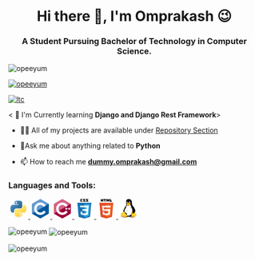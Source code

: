 <!--
**opeeyum/opeeyum** is a ✨ _special_ ✨ repository because its `README.md` (this file) appears on your GitHub profile.

Here are some ideas to get you started:

- 🔭 I’m currently working on ...
- 🌱 I’m currently learning ...
- 👯 I’m looking to collaborate on ...
- 🤔 I’m looking for help with ...
- 💬 Ask me about ...
- 📫 How to reach me: ...
- 😄 Pronouns: ...
- ⚡ Fun fact: ...
-->
<h1 align="center">Hi there 👋, I'm Omprakash 😉 </h1>
<h3 align="center">A Student Pursuing Bachelor of Technology in Computer Science.</h3>

<p align="left"> 
 <img src="https://komarev.com/ghpvc/?username=opeeyum&label=Profile%20views&color=0e75b6&style=flat" alt="opeeyum" /> 
</p>

<p align="left"> 
 <a href="https://github.com/ryo-ma/github-profile-trophy">
  <img src="https://github-profile-trophy.vercel.app/?username=opeeyum" alt="opeeyum" />
 </a> 
</p >

<p align="left"> 
 <a href="https://www.instagram.com/learning_too_code/" target="blank">
  <img src="https://img.shields.io/twitter/follow/opee_yum?logo=twitter&style=for-the-badge" alt="ltc" />
 </a> </p -->

< 🌱 I'm Currently learning **Django and Django Rest Framework**>

- 👨‍💻 All of my projects are available under [Repository Section](https://github.com/opeeyum?tab=repositories)

- 💬Ask me about anything related to **Python**

- 📫 How to reach me **dummy.omprakash@gmail.com**


<!--h3 align="left">Connect with me:</h3>
<p align="left">
<!--a href="https://twitter.com/opee_yum" target="blank"><img align="center" src="https://raw.githubusercontent.com/opeeyum/github-profile-readme-generator/master/src/images/icons/Social/twitter.svg" alt="opeeyum" height="30" width="40" /></a>
<a href="https://linkedin.com/in/linkedin.com/in/opeeyum" target="blank"><img align="center" src="https://raw.githubusercontent.com/rahuldkjain/github-profile-readme-generator/master/src/images/icons/Social/linked-in-alt.svg" alt="linkedin.com/in/opeeyum" height="30" width="40" /></a>
<!--a href="https://instagram.com/_.vicky_joshi._" target="blank"><img align="center" src="https://raw.githubusercontent.com/rahuldkjain/github-profile-readme-generator/master/src/images/icons/Social/instagram.svg" alt="_.vicky_joshi._" height="30" width="40" /></!--a>
 <a href="https://www.codechef.com/users/knockcat_1" target="blank"><img align="center" src="https://cdn.jsdelivr.net/npm/simple-icons@3.1.0/icons/codechef.svg" alt="knockcat_1" height="30" width="40" /></a>
 <a href="https://www.hackerrank.com/knockcat" target="blank"><img align="center" src="https://raw.githubusercontent.com/rahuldkjain/github-profile-readme-generator/master/src/images/icons/Social/hackerrank.svg" alt="knockcat" height="30" width="40" /></a>
<a href="https://www.leetcode.com/knockcat" target="blank"><img align="center" src="https://raw.githubusercontent.com/rahuldkjain/github-profile-readme-generator/master/src/images/icons/Social/leet-code.svg" alt="knockcat" height="30" width="40" /></a>
<a href="https://www.hackerearth.com/@knockcat" target="blank"><img align="center" src="https://raw.githubusercontent.com/rahuldkjain/github-profile-readme-generator/master/src/images/icons/Social/hackerearth.svg" alt="@knockcat" height="30" width="40" /></a>
</p-->

<h3 align="left">Languages and Tools:</h3>
<p align="left"> 
  <a href="https://www.python.org" target="_blank" rel="noreferrer"> 
    <img src="https://raw.githubusercontent.com/devicons/devicon/master/icons/python/python-original.svg" alt="python" width="40" height="40"/> 
  </a>
  <a href="https://www.cprogramming.com/" target="_blank" rel="noreferrer"> 
    <img src="https://raw.githubusercontent.com/devicons/devicon/master/icons/c/c-original.svg" alt="c" width="40" height="40"/> 
  </a> 
  <a href="https://www.w3schools.com/cpp/" target="_blank" rel="noreferrer"> 
    <img src="https://raw.githubusercontent.com/devicons/devicon/master/icons/cplusplus/cplusplus-original.svg" alt="cplusplus" width="40" height="40"/> 
  </a> 
  <a href="https://www.w3schools.com/css/" target="_blank" rel="noreferrer"> 
    <img src="https://raw.githubusercontent.com/devicons/devicon/master/icons/css3/css3-original-wordmark.svg" alt="css3" width="40" height="40"/> 
  </a> 
  <a href="https://www.w3.org/html/" target="_blank" rel="noreferrer"> 
    <img src="https://raw.githubusercontent.com/devicons/devicon/master/icons/html5/html5-original-wordmark.svg" alt="html5" width="40" height="40"/> 
  </a> 
  <a href="https://www.linux.org/" target="_blank" rel="noreferrer"> 
    <img src="https://raw.githubusercontent.com/devicons/devicon/master/icons/linux/linux-original.svg" alt="linux" width="40" height="40"/> 
  </a>  
</p>

<p><img align="left" src="https://github-readme-stats.vercel.app/api/top-langs?username=opeeyum&show_icons=true&locale=en&layout=compact" alt="opeeyum" /></p>

<p>&nbsp;<img align="center" src="https://github-readme-stats.vercel.app/api?username=opeeyum&show_icons=true&locale=en" alt="opeeyum" /></p>

<p><img align="center" src="https://github-readme-streak-stats.herokuapp.com/?user=opeeyum&" alt="opeeyum" /></p>
